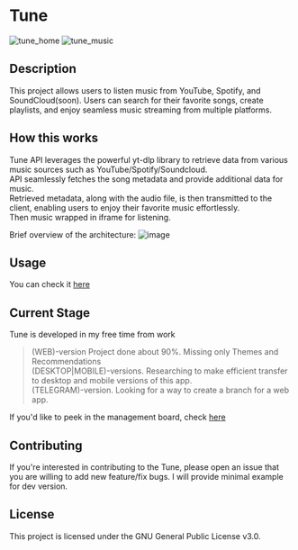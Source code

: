 # Tune

![tune_home](https://github.com/user-attachments/assets/e07b6335-5cfb-4214-8631-fed35046bf85)
![tune_music](https://github.com/user-attachments/assets/fdc656ec-0f52-44f4-a622-ecacbce8907e)

## Description
This project allows users to listen music from YouTube, Spotify, and SoundCloud(soon). Users can search for their favorite songs, create playlists, and enjoy seamless music streaming from multiple platforms.

## How this works
Tune API leverages the powerful yt-dlp library to retrieve data from various music sources such as YouTube/Spotify/Soundcloud. <br />
API seamlessly fetches the song metadata and provide additional data for music. <br />
Retrieved metadata, along with the audio file, is then transmitted to the client, enabling users to enjoy their favorite music effortlessly. <br />
Then music wrapped in iframe for listening.

Brief overview of the architecture:
![image](https://github.com/user-attachments/assets/c87d9520-7a06-40a0-a222-6c030a5d2fae)

## Usage
You can check it [here](https://tuneaudio.fun)

## Current Stage
Tune is developed in my free time from work<br />
>(WEB)-version Project done about 90%. Missing only Themes and Recommendations<br />
>(DESKTOP|MOBILE)-versions. Researching to make efficient transfer to desktop and mobile versions of this app.<br/>
>(TELEGRAM)-version. Looking for a way to create a branch for a web app.<br/>

If you'd like to peek in the management board, check [here](https://github.com/users/AlexanderKudr/projects/9/views/1)

## Contributing
If you're interested in contributing to the Tune, please open an issue that you are willing to add new feature/fix bugs. I will provide minimal example for dev version.

## License
This project is licensed under the GNU General Public License v3.0.
